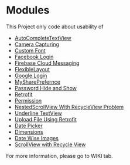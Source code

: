 # Modules

This Project only code about usability of


* [AutoCompleteTextView](https://github.com/sushildlh/Modules/wiki/AutoCompleteTextView)
* [Camera Capturing](https://github.com/sushildlh/Modules/wiki/Camera-Capturing.)
* [Custom Font](https://github.com/sushildlh/Modules/wiki/Custom-Font)
* [Facebook Login](https://github.com/sushildlh/Modules/wiki/Facebook-Login)
* [Firebase Cloud Messaging](https://github.com/sushildlh/Modules/wiki/Firebase-Cloud-Messaging)
* [FlexibleLayout](https://github.com/sushildlh/Modules/wiki/FlexibleLayout)
* [Google Login](https://github.com/sushildlh/Modules/wiki/Google-Login)
* [MySharePrefernce](https://github.com/sushildlh/Modules/wiki/MySharePrefernce)
* [Password Hide and Show](https://github.com/sushildlh/Modules/wiki/Password-Hide-and-Show)
* [Retrofit](https://github.com/sushildlh/Modules/wiki/Retrofit)
* [Permission](https://github.com/sushildlh/Modules/wiki/Permission)
* [NestedScrollView With RecycleView Problem](https://github.com/sushildlh/Modules/wiki/NestedScrollView-With-RecycleView-Problem)
* [Underline TextView](https://github.com/sushildlh/Modules/wiki/Underline-TextView)
* [Upload File Using Retrofit](https://github.com/sushildlh/Modules/wiki/Upload-File-Using-Retrofit)
* [Date Picker](https://github.com/sushildlh/Modules/wiki/Date-Picker)
* [Dimensions](https://github.com/sushildlh/Modules/wiki/Dimensions)
* [Date Wise Images](https://github.com/sushildlh/Modules/wiki/Date-Wise-Images)
* [ScrollView with Recycle View](https://github.com/sushildlh/Modules/wiki/ScrollView-with-Recycle-View)

For more information, please go to WIKI tab.
